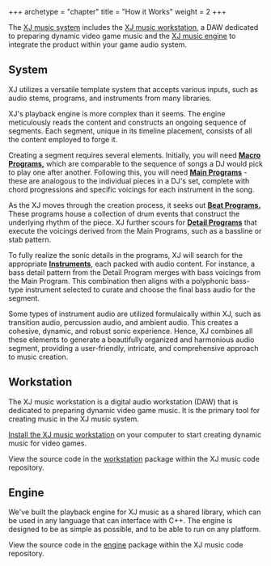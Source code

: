 +++
archetype = "chapter"
title = "How it Works"
weight = 2
+++

The [XJ music system](#system) includes the [XJ music workstation](#workstation), a DAW dedicated to preparing dynamic video game music and the [XJ music engine](#engine) to integrate the product within your game audio system.

## System

XJ utilizes a versatile template system that accepts various inputs, such as audio stems, programs, and instruments from many libraries.

XJ's playback engine is more complex than it seems. The engine meticulously reads the content and constructs an ongoing sequence of segments. Each segment, unique in its timeline placement, consists of all the content employed to forge it.

Creating a segment requires several elements. Initially, you will need [**Macro Programs,**](/making-xj-music/programs/types-of-programs/) which are comparable to the sequence of songs a DJ would pick to play one after another. Following this, you will need [**Main Programs**](/making-xj-music/programs/types-of-programs/) - these are analogous to the individual pieces in a DJ's set, complete with chord progressions and specific voicings for each instrument in the song.

As the XJ moves through the creation process, it seeks out [**Beat Programs.**](/making-xj-music/programs/types-of-programs/) These programs house a collection of drum events that construct the underlying rhythm of the piece. XJ further scours for [**Detail Programs**](/making-xj-music/programs/types-of-programs/) that execute the voicings derived from the Main Programs, such as a bassline or stab pattern.

To fully realize the sonic details in the programs, XJ will search for the appropriate [**Instruments**](/making-xj-music/instruments/), each packed with audio content. For instance, a bass detail pattern from the Detail Program merges with bass voicings from the Main Program. This combination then aligns with a polyphonic bass-type instrument selected to curate and choose the final bass audio for the segment.

Some types of instrument audio are utilized formulaically within XJ, such as transition audio, percussion audio, and ambient audio. This creates a cohesive, dynamic, and robust sonic experience. Hence, XJ combines all these elements to generate a beautifully organized and harmonious audio segment, providing a user-friendly, intricate, and comprehensive approach to music creation.


## Workstation

The XJ music workstation is a digital audio workstation (DAW) that is dedicated to preparing dynamic video game music. It is the primary tool for creating music in the XJ music system.

[Install the XJ music workstation](https://xjmusic.com/download) on your computer to start creating dynamic music for video games.

View the source code in the [workstation](https://github.com/xjmusic/xjmusic/tree/main/workstation) package within the XJ music code repository.


## Engine

We've built the playback engine for XJ music as a shared library, which can be used in any language that can interface with C++. The engine is designed to be as simple as possible, and to be able to run on any platform.

View the source code in the [engine](https://github.com/xjmusic/xjmusic/tree/main/engine) package within the XJ music code repository.
